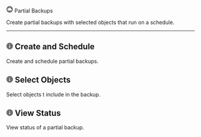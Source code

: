 ![](../Images/cov-icn-backup.png) Partial Backups

Create partial backups with selected objects that run on a schedule.

------------------------------------------------------------------------

![](../Images/cov-icn-ovw_toc.png) Create and Schedule
------------------------------------------------------

Create and schedule partial backups.

![](../Images/cov-icn-ovw_toc.png) Select Objects
-------------------------------------------------

Select objects t include in the backup.

![](../Images/cov-icn-ovw_toc.png) View Status
----------------------------------------------

View status of a partial backup.
